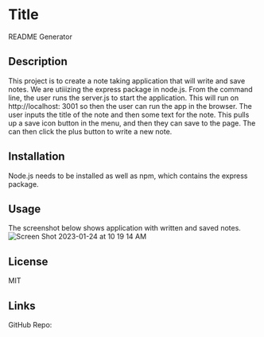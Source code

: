 # Title
README Generator

## Description

This project is to create a note taking application that will write and save notes. We are utiiizing
the express package in node.js. From the command line, the user runs the server.js to start the application.
This will run on http://localhost: 3001 so then the user can run the app in the browser. The user inputs the title of 
the note and then some text for the note. This pulls up a save icon button in the menu, and then they can save
to the page. The can then click the plus button to write a new note.


## Installation

Node.js needs to be installed as well as npm, which contains the express package. 

## Usage

The screenshot below shows application with written and saved notes.
![Screen Shot 2023-01-24 at 10 19 14 AM](https://user-images.githubusercontent.com/17559972/214367218-b6846107-629d-475b-b343-73ef809d701c.png)


## License

MIT

## Links

GitHub Repo: 




